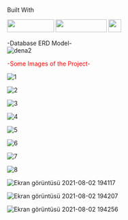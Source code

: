 Built With

<img src="https://camo.githubusercontent.com/771cc18a712bf9edb0925a86164c34b0d803c4d9177dd4467eff7b777109c723/68747470733a2f2f696d672e736869656c64732e696f2f62616467652f4a6176612d4544384230303f7374796c653d666f722d7468652d6261646765266c6f676f3d6a617661266c6f676f436f6c6f723d7768697465" width=110 height=30/> <img src="https://camo.githubusercontent.com/4bde567a4772f994f22418e4505a1ac8dc6e6219100251aa79b7279e02c8bb07/68747470733a2f2f696d672e736869656c64732e696f2f62616467652f537072696e672d3644423333463f7374796c653d666f722d7468652d6261646765266c6f676f3d737072696e67266c6f676f436f6c6f723d7768697465" width=120 height=30 /> <img src="https://camo.githubusercontent.com/281c069a2703e948b536500b9fd808cb4fb2496b3b66741db4013a2c89e91986/68747470733a2f2f696d672e736869656c64732e696f2f62616467652f506f737467726553514c2d3331363139323f7374796c653d666f722d7468652d6261646765266c6f676f3d706f737467726573716c266c6f676f436f6c6f723d7768697465" height=30/>

-Database ERD Model-
<br/>
![dena2](https://user-images.githubusercontent.com/77547523/126457395-de7fd7ad-489a-4c89-ab9a-e2bc59257b80.png)


<font color="red">-Some Images of the Project-</font>

![1](https://user-images.githubusercontent.com/77547523/126459543-6931712e-2c42-4821-9bcc-db7d30239221.png)

![2](https://user-images.githubusercontent.com/77547523/126459564-63c1771d-627c-411b-8d92-b60d7af3de2f.png)

![3](https://user-images.githubusercontent.com/77547523/126459578-ead0d702-62e4-444d-ac0d-fee35e70739c.png)

![4](https://user-images.githubusercontent.com/77547523/126459593-713e7853-156d-440d-8c27-762043876c5b.png)

![5](https://user-images.githubusercontent.com/77547523/126459613-9a41ca37-cbb4-4c8d-b6b4-0af1944b6c5e.png)

![6](https://user-images.githubusercontent.com/77547523/126459623-9d44faea-10e7-4dbe-88e4-138c3db11328.png)

![7](https://user-images.githubusercontent.com/77547523/126459635-cc4db2db-763a-4813-ada4-e7c5961502e2.png)

![8](https://user-images.githubusercontent.com/77547523/126459654-3e58c15a-fed9-46a9-8b60-bd767f52600c.png)

![Ekran görüntüsü 2021-08-02 194117](https://user-images.githubusercontent.com/77547523/127895682-2036c649-5505-4477-ad7e-6afc68dd8089.png)

![Ekran görüntüsü 2021-08-02 194207](https://user-images.githubusercontent.com/77547523/127895691-7001f176-914a-4059-8ba5-1dbc3875a9c4.png)

![Ekran görüntüsü 2021-08-02 194256](https://user-images.githubusercontent.com/77547523/127895701-3e23745a-b693-456d-9030-607aba75e054.png)















